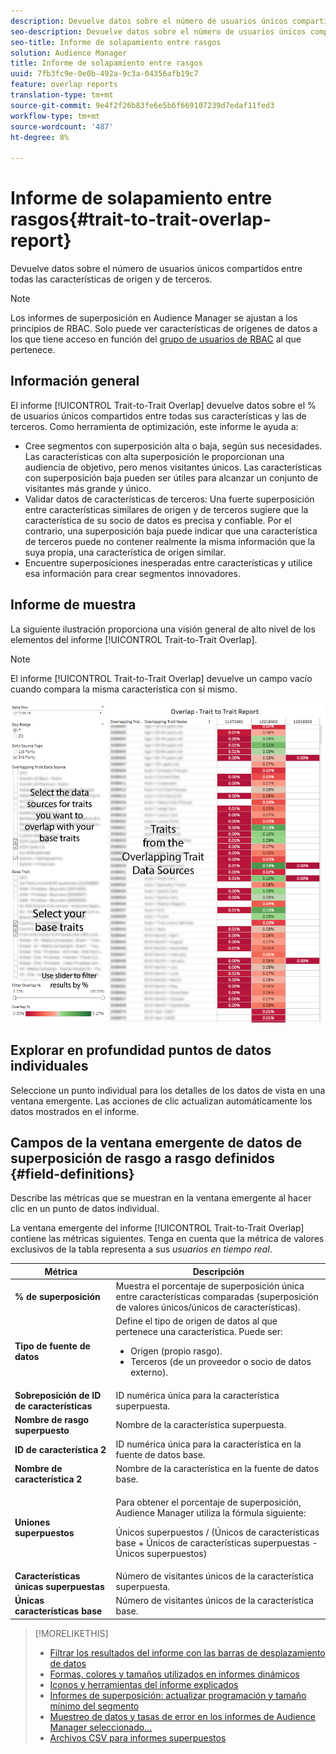 ```yaml
---
description: Devuelve datos sobre el número de usuarios únicos compartidos entre todas las características de origen y de terceros.
seo-description: Devuelve datos sobre el número de usuarios únicos compartidos entre todas las características de origen y de terceros.
seo-title: Informe de solapamiento entre rasgos
solution: Audience Manager
title: Informe de solapamiento entre rasgos
uuid: 7fb3fc9e-0e0b-492a-9c3a-04356afb19c7
feature: overlap reports
translation-type: tm+mt
source-git-commit: 9e4f2f26b83fe6e5b6f669107239d7edaf11fed3
workflow-type: tm+mt
source-wordcount: '487'
ht-degree: 8%

---
```



# Informe de solapamiento entre rasgos{#trait-to-trait-overlap-report}

Devuelve datos sobre el número de usuarios únicos compartidos entre todas las características de origen y de terceros.

>[!NOTE]
>
>Los informes de superposición en Audience Manager se ajustan a los principios de RBAC. Solo puede ver características de orígenes de datos a los que tiene acceso en función del [grupo de usuarios de RBAC](/help/using/features/administration/administration-overview.md) al que pertenece.

<!-- 

c_overlap_reports.xml

 -->

## Información general

El informe [!UICONTROL Trait-to-Trait Overlap] devuelve datos sobre el % de usuarios únicos compartidos entre todas sus características y las de terceros. Como herramienta de optimización, este informe le ayuda a:

* Cree segmentos con superposición alta o baja, según sus necesidades. Las características con alta superposición le proporcionan una audiencia de objetivo, pero menos visitantes únicos. Las características con superposición baja pueden ser útiles para alcanzar un conjunto de visitantes más grande y único.
* Validar datos de características de terceros: Una fuerte superposición entre características similares de origen y de terceros sugiere que la característica de su socio de datos es precisa y confiable. Por el contrario, una superposición baja puede indicar que una característica de terceros puede no contener realmente la misma información que la suya propia, una característica de origen similar.
* Encuentre superposiciones inesperadas entre características y utilice esa información para crear segmentos innovadores.

## Informe de muestra

La siguiente ilustración proporciona una visión general de alto nivel de los elementos del informe [!UICONTROL Trait-to-Trait Overlap].

>[!NOTE]
>
>El informe [!UICONTROL Trait-to-Trait Overlap] devuelve un campo vacío cuando compara la misma característica con sí mismo.

![](assets/trait-to-trait-overlap.png)

## Explorar en profundidad puntos de datos individuales

Seleccione un punto individual para los detalles de los datos de vista en una ventana emergente. Las acciones de clic actualizan automáticamente los datos mostrados en el informe.

## Campos de la ventana emergente de datos de superposición de rasgo a rasgo definidos {#field-definitions}

Describe las métricas que se muestran en la ventana emergente al hacer clic en un punto de datos individual.

<!-- 

r_t2t_data_pop.xml

 -->

La ventana emergente del informe [!UICONTROL Trait-to-Trait Overlap] contiene las métricas siguientes. Tenga en cuenta que la métrica de valores exclusivos de la tabla representa a sus *usuarios en tiempo real*.

<table id="table_A2A0CFC47C1A404994B82E6630E711A2"> 
 <thead> 
  <tr> 
   <th colname="col1" class="entry"> Métrica </th> 
   <th colname="col2" class="entry"> Descripción </th> 
  </tr>
 </thead>
 <tbody> 
  <tr> 
   <td colname="col1"><b><span class="wintitle"> % de superposición</span></b> </td> 
   <td colname="col2"> Muestra el porcentaje de superposición única entre características comparadas (superposición de valores únicos/únicos de características). </td> 
  </tr> 
  <tr> 
   <td colname="col1"><b><span class="wintitle"> Tipo de fuente de datos</span></b> </td> 
   <td colname="col2">Define el tipo de origen de datos al que pertenece una característica. Puede ser: 
    <ul id="ul_0477C04A33FD4F5D998B98984E6554D3"> 
     <li id="li_50FCA48EDB5843AB8FB6C34ED2C0067D">Origen (propio rasgo). </li> 
     <li id="li_4F6148EDAEFE43FA8D505944E9FE3855">Terceros (de un proveedor o socio de datos externo). </li> 
    </ul> </td> 
  </tr> 
  <tr> 
   <td colname="col1"><b><span class="wintitle"> Sobreposición de ID de características</span></b> </td> 
   <td colname="col2"> ID numérica única para la característica superpuesta. </td> 
  </tr> 
  <tr> 
   <td colname="col1"><b><span class="wintitle"> Nombre de rasgo superpuesto</span></b> </td> 
   <td colname="col2"> Nombre de la característica superpuesta. </td> 
  </tr>
    <tr> 
   <td colname="col1"><b><span class="wintitle"> ID de característica 2</span></b> </td> 
   <td colname="col2"> ID numérica única para la característica en la fuente de datos base. </td> 
  </tr> 
  <tr> 
   <td colname="col1"><b><span class="wintitle"> Nombre de característica 2</span></b> </td> 
   <td colname="col2"> Nombre de la característica en la fuente de datos base. </td> 
  </tr> 
  <tr> 
   <td colname="col1"><b><span class="wintitle"> Uniones superpuestos</span></b> </td> 
   <td colname="col2"> <p>Para obtener el porcentaje de superposición, Audience Manager utiliza la fórmula siguiente:</p> <p>Únicos superpuestos / (Únicos de características base + Únicos de características superpuestas - Únicos superpuestos)</p> </td> 
  </tr> 
  <tr> 
   <td colname="col1"><b><span class="wintitle"> Características únicas superpuestas</span></b> </td> 
   <td colname="col2"> Número de visitantes únicos de la característica superpuesta. </td> 
  </tr> 
    <tr> 
   <td colname="col1"><b><span class="wintitle"> Únicas características base</span></b> </td> 
   <td colname="col2"> Número de visitantes únicos de la característica base. </td> 
  </tr> 
 </tbody> 
</table>

>[!MORELIKETHIS]
>
>* [Filtrar los resultados del informe con las barras de desplazamiento de datos](../../reporting/dynamic-reports/data-sliders.md)
>* [Formas, colores y tamaños utilizados en informes dinámicos](../../reporting/dynamic-reports/interactive-report-technology.md#shapes-colors-sizes)
>* [Iconos y herramientas del informe explicados](../../reporting/dynamic-reports/interactive-report-technology.md#icons-tools-explained)
>* [Informes de superposición: actualizar programación y tamaño mínimo del segmento](../../reporting/dynamic-reports/overlap-minimum-segment-size.md)
>* [Muestreo de datos y tasas de error en los informes de Audience Manager seleccionado...](../../reporting/report-sampling.md)
>* [Archivos CSV para informes superpuestos](../../reporting/dynamic-reports/overlap-csv-files.md)